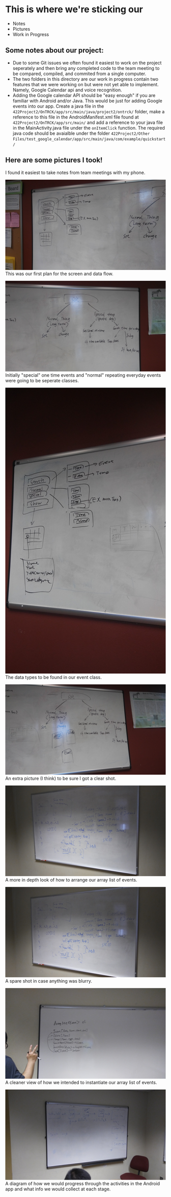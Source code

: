 # This is where we're sticking our 
* Notes 
* Pictures
* Work in Progress

  
##  
## Some notes about our project:
* Due to some Git issues we often found it easiest to work on the project seperately and then bring any completed code to the team meeting to be compared, compiled, and commited from a single computer. 
* The two folders in this directory are our work in progress contain two features that we were working on but were not yet able to implement. Namely, Google Calendar api and voice recognition.
* Adding the Google calendar API should be "easy enough" if you are familiar with Android and/or Java. This would be just for adding Google events into our app. Create a java file in the `422Project2/OnTRCK/app/src/main/java/project2/ontrck/` folder, make a reference to this file in the AndroidManifest.xml file found at `422Project2/OnTRCK/app/src/main/` and add a reference to your java file in the MainActivity.java file under the `onItemClick` function. The required java code should be avaialble under the folder `422Project2/Other Files/test_google_calendar/app/src/main/java/com/example/quickstart/`

##   
## Here are some pictures I took!
I found it easiest to take notes from team meetings with my phone.

![original layout](https://github.com/codemasa/422Project2/blob/master/Other%20Files/20170509_163643.jpg)
This was our first plan for the screen and data flow.
  
  
![notes](https://github.com/codemasa/422Project2/blob/master/Other%20Files/20170509_163704.jpg)
Initially "special" one time events and "normal" repeating everyday events were going to be seperate classes.
  
  
![notes](https://github.com/codemasa/422Project2/blob/master/Other%20Files/20170509_180035.jpg)
The data types to be found in our event class.
  
  
![notes](https://github.com/codemasa/422Project2/blob/master/Other%20Files/20170509_180045.jpg)
An extra picture (I think) to be sure I got a clear shot.
  
  
![notes](https://github.com/codemasa/422Project2/blob/master/Other%20Files/20170525_132140.jpg)
A more in depth look of how to arrange our array list of events.
  
  
![notes](https://github.com/codemasa/422Project2/blob/master/Other%20Files/20170525_132143.jpg)
A spare shot in case anything was blurry.
  
  
![notes](https://github.com/codemasa/422Project2/blob/master/Other%20Files/20170525_132458.jpg)
A cleaner view of how we intended to instantiate our array list of events.
  
  
![notes](https://github.com/codemasa/422Project2/blob/master/Other%20Files/20170530_162021.jpg)
A diagram of how we would progress through the activities in the Android app and what info we would collect at each stage.


